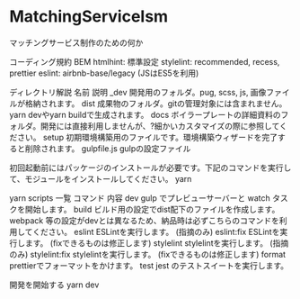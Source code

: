 # MatchingServiceIsm
マッチングサービス制作のための何か

コーディング規約
BEM
htmlhint: 標準設定
stylelint: recommended, recess, prettier
eslint: airbnb-base/legacy (JSはES5を利用)

ディレクトリ解説
名前	説明
_dev	開発用のフォルダ。pug, scss, js, 画像ファイルが格納されます。
dist	成果物のフォルダ。gitの管理対象には含まれません。yarn devやyarn buildで生成されます。
docs	ボイラープレートの詳細資料のフォルダ。開発には直接利用しませんが、?細かいカスタマイズの際に参照してください。
setup	初期環境構築用のファイルです。環境構築ウィザードを完了すると削除されます。
gulpfile.js	gulpの設定ファイル

初回起動前にはパッケージのインストールが必要です。下記のコマンドを実行して、モジュールをインストールしてください。
yarn

yarn scripts 一覧
コマンド	内容
dev	gulp でプレビューサーバーと watch タスクを開始します。
build	ビルド用の設定でdist配下のファイルを作成します。webpack 等の設定がdevとは異なるため、納品時は必ずこちらのコマンドを利用してください。
eslint	ESLintを実行します。 (指摘のみ)
eslint:fix	ESLintを実行します。 (fixできるものは修正します)
stylelint	stylelintを実行します。 (指摘のみ)
stylelint:fix	stylelintを実行します。 (fixできるものは修正します)
format	prettierでフォーマットをかけます。
test	jest のテストスイートを実行します。

開発を開始する
yarn dev
